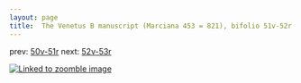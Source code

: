 ```yaml
---
layout: page
title:  The Venetus B manuscript (Marciana 453 = 821), bifolio 51v-52r
---
```


prev: [50v-51r](../50v-51r/) next: [52v-53r](../52v-53r/)



[![Linked to zoomble image](http://www.homermultitext.org/iipsrv?IIIF=/project/homer/pyramidal/deepzoom/hmt/vbbifolio/v1/vb_51v_52r.tif/full/2000,/0/default.jpg)](http://www.homermultitext.org/ict2/?urn=urn:cite2:hmt:vbbifolio.v1:vb_51v_52r)

